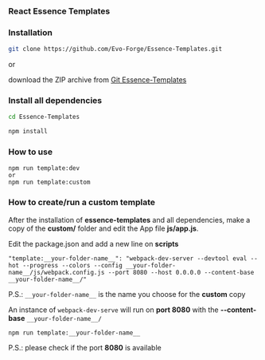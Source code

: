 ### React Essence Templates

### Installation
```bash
git clone https://github.com/Evo-Forge/Essence-Templates.git
```
or

download the ZIP archive from [Git Essence-Templates](https://github.com/Evo-Forge/Essence-Templates)

### Install all dependencies
```bash
cd Essence-Templates
```

```bash
npm install
```

### How to use
```
npm run template:dev
or
npm run template:custom
```

### How to create/run a custom template
After the installation of **essence-templates** and all dependencies, make a copy of the **custom/** folder and edit the App file **js/app.js**.

Edit the package.json and add a new line on **scripts** 
```
"template:__your-folder-name__": "webpack-dev-server --devtool eval --hot --progress --colors --config __your-folder-name__/js/webpack.config.js --port 8080 --host 0.0.0.0 --content-base __your-folder-name__/"
```
P.S.: `__your-folder-name__` is the name you choose for the **custom** copy

An instance of `webpack-dev-serve` will run on **port 8080** with the **--content-base** `__your-folder-name__/`
```
npm run template:__your-folder-name__
```

P.S.: please check if the port **8080** is available
